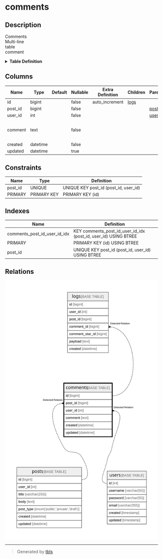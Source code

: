 # comments

## Description

Comments  
Multi-line  
table  
comment

<details>
<summary><strong>Table Definition</strong></summary>

```sql
CREATE TABLE `comments` (
  `id` bigint NOT NULL AUTO_INCREMENT,
  `post_id` bigint NOT NULL,
  `user_id` int NOT NULL,
  `comment` text NOT NULL COMMENT 'Comment\nMulti-line\r\ncolumn\rcomment',
  `created` datetime NOT NULL,
  `updated` datetime DEFAULT NULL,
  PRIMARY KEY (`id`),
  UNIQUE KEY `post_id` (`post_id`,`user_id`),
  KEY `comments_post_id_user_id_idx` (`post_id`,`user_id`)
) ENGINE=InnoDB DEFAULT CHARSET=utf8mb4 COLLATE=utf8mb4_0900_ai_ci COMMENT='Comments\nMulti-line\r\ntable\rcomment'
```

</details>

## Columns

| Name | Type | Default | Nullable | Extra Definition | Children | Parents | Comment |
| ---- | ---- | ------- | -------- | --------------- | -------- | ------- | ------- |
| id | bigint |  | false | auto_increment | [logs](logs.md) |  |  |
| post_id | bigint |  | false |  |  | [posts](posts.md) |  |
| user_id | int |  | false |  |  | [users](users.md) |  |
| comment | text |  | false |  |  |  | Comment<br>Multi-line<br>column<br>comment |
| created | datetime |  | false |  |  |  |  |
| updated | datetime |  | true |  |  |  |  |

## Constraints

| Name | Type | Definition |
| ---- | ---- | ---------- |
| post_id | UNIQUE | UNIQUE KEY post_id (post_id, user_id) |
| PRIMARY | PRIMARY KEY | PRIMARY KEY (id) |

## Indexes

| Name | Definition |
| ---- | ---------- |
| comments_post_id_user_id_idx | KEY comments_post_id_user_id_idx (post_id, user_id) USING BTREE |
| PRIMARY | PRIMARY KEY (id) USING BTREE |
| post_id | UNIQUE KEY post_id (post_id, user_id) USING BTREE |

## Relations

![er](comments.svg)

---

> Generated by [tbls](https://github.com/k1LoW/tbls)
